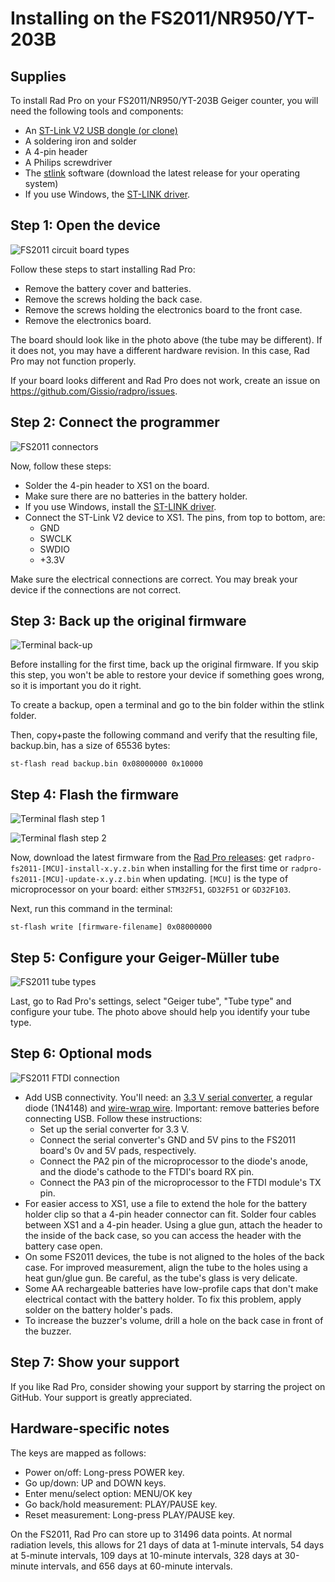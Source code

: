 # Installing on the FS2011/NR950/YT-203B

## Supplies

To install Rad Pro on your FS2011/NR950/YT-203B Geiger counter, you will need the following tools and components:

* An [ST-Link V2 USB dongle (or clone)](https://www.amazon.com/s?k=st-link+v2)
* A soldering iron and solder
* A 4-pin header
* A Philips screwdriver
* The [stlink](https://github.com/stlink-org/stlink/releases) software (download the latest release for your operating system)
* If you use Windows, the [ST-LINK driver](https://www.st.com/en/development-tools/stsw-link009.html).

## Step 1: Open the device

![FS2011 circuit board types](img/fs2011-board-type.jpg)

Follow these steps to start installing Rad Pro:

* Remove the battery cover and batteries.
* Remove the screws holding the back case.
* Remove the screws holding the electronics board to the front case.
* Remove the electronics board.

The board should look like in the photo above (the tube may be different). If it does not, you may have a different hardware revision. In this case, Rad Pro may not function properly.

If your board looks different and Rad Pro does not work, create an issue on https://github.com/Gissio/radpro/issues.

## Step 2: Connect the programmer

![FS2011 connectors](img/fs2011-swd.jpg)

Now, follow these steps:

* Solder the 4-pin header to XS1 on the board.
* Make sure there are no batteries in the battery holder.
* If you use Windows, install the [ST-LINK driver](https://www.st.com/en/development-tools/stsw-link009.html).
* Connect the ST-Link V2 device to XS1. The pins, from top to bottom, are:
  * GND
  * SWCLK
  * SWDIO
  * +3.3V

Make sure the electrical connections are correct. You may break your device if the connections are not correct.

## Step 3: Back up the original firmware

![Terminal back-up](img/fs2011-backup.png)

Before installing for the first time, back up the original firmware. If you skip this step, you won't be able to restore your device if something goes wrong, so it is important you do it right.

To create a backup, open a terminal and go to the bin folder within the stlink folder.

Then, copy+paste the following command and verify that the resulting file, backup.bin, has a size of 65536 bytes:

    st-flash read backup.bin 0x08000000 0x10000

## Step 4: Flash the firmware

![Terminal flash step 1](img/fs2011-flash1.png)

![Terminal flash step 2](img/fs2011-flash2.png)

Now, download the latest firmware from the [Rad Pro releases](https://github.com/Gissio/radpro/releases): get `radpro-fs2011-[MCU]-install-x.y.z.bin` when installing for the first time or `radpro-fs2011-[MCU]-update-x.y.z.bin` when updating. `[MCU]` is the type of microprocessor on your board: either `STM32F51`, `GD32F51` or `GD32F103`.

Next, run this command in the terminal:

    st-flash write [firmware-filename] 0x08000000

## Step 5: Configure your Geiger-Müller tube

![FS2011 tube types](img/fs2011-tube-type.jpg)

Last, go to Rad Pro's settings, select "Geiger tube", "Tube type" and configure your tube. The photo above should help you identify your tube type.

## Step 6: Optional mods

![FS2011 FTDI connection](img/fs2011-ftdi.jpg)

* Add USB connectivity. You'll need: an [3.3 V serial converter](https://www.amazon.com/s?k=ftdi+board), a regular diode (1N4148) and [wire-wrap wire](https://www.amazon.com/s?k=wirewrap+30). Important: remove batteries before connecting USB. Follow these instructions:
  * Set up the serial converter for 3.3 V.
  * Connect the serial converter's GND and 5V pins to the FS2011 board's 0v and 5V pads, respectively.
  * Connect the PA2 pin of the microprocessor to the diode's anode, and the diode's cathode to the FTDI's board RX pin.
  * Connect the PA3 pin of the microprocessor to the FTDI module's TX pin.
* For easier access to XS1, use a file to extend the hole for the battery holder clip so that a 4-pin header connector can fit. Solder four cables between XS1 and a 4-pin header. Using a glue gun, attach the header to the inside of the back case, so you can access the header with the battery case open.
* On some FS2011 devices, the tube is not aligned to the holes of the back case. For improved measurement, align the tube to the holes using a heat gun/glue gun. Be careful, as the tube's glass is very delicate.
* Some AA rechargeable batteries have low-profile caps that don't make electrical contact with the battery holder. To fix this problem, apply solder on the battery holder's pads.
* To increase the buzzer's volume, drill a hole on the back case in front of the buzzer.

## Step 7: Show your support

If you like Rad Pro, consider showing your support by starring the project on GitHub. Your support is greatly appreciated.

## Hardware-specific notes

The keys are mapped as follows:

  * Power on/off: Long-press POWER key.
  * Go up/down: UP and DOWN keys.
  * Enter menu/select option: MENU/OK key
  * Go back/hold measurement: PLAY/PAUSE key.
  * Reset measurement: Long-press PLAY/PAUSE key.

On the FS2011, Rad Pro can store up to 31496 data points. At normal radiation levels, this allows for 21 days of data at 1-minute intervals, 54 days at 5-minute intervals, 109 days at 10-minute intervals, 328 days at 30-minute intervals, and 656 days at 60-minute intervals.
